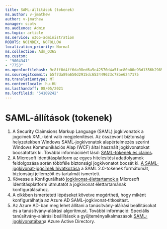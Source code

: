 ```yaml
---
title: SAML-állítások (tokenek)
ms.author: v-jmathew
author: v-jmathew
manager: scotv
ms.audience: Admin
ms.topic: article
ms.service: o365-administration
ROBOTS: NOINDEX, NOFOLLOW
localization_priority: Normal
ms.collection: Adm_O365
ms.custom:
- "9004341"
- "7753"
ms.openlocfilehash: 9c8ff0d4ff6da98ed6a5c42570d4a5fac80b00e93d1356b298528bd8d2c51a5f
ms.sourcegitcommit: b5f7da89a650d2915dc652449623c78be6247175
ms.translationtype: MT
ms.contentlocale: hu-HU
ms.lasthandoff: 08/05/2021
ms.locfileid: "54109242"
---
```

# <a name="saml-assertions-tokens"></a>SAML-állítások (tokenek)

1. A Security Claimsions Markup Language (SAML) jogkivonatok a jogcímek XML-ként való megjelenítései. Az összevont biztonsági helyzetekben Windows SAML-jogkivonatok alapértelmezés szerint Windows Kommunikációs Alap (WCF) által használt jogkivonatokat bocsátottak ki. További információért lásd: [SAML-tokenek és claims](https://docs.microsoft.com/dotnet/framework/wcf/feature-details/saml-tokens-and-claims).
2. A Microsoft Identitásplatform az egyes hitelesítési adatfolyamok feldolgozása során többféle biztonsági jogkivonatot bocsát ki. [A SAML-jogkivonat-jogcímek hivatkozása](https://docs.microsoft.com/azure/active-directory/develop/reference-saml-tokens) a SAML 2.0-tokenek formátumát, biztonsági jellemzőit és tartalmát ismerteti.
3. Kövesse a Konfigurálható [jogkivonat-élettartamok a](https://docs.microsoft.com/azure/active-directory/develop/active-directory-configurable-token-lifetimes) Microsoft Identitásplatform útmutatót a jogkivonat élettartamának konfigurálásához.
4. A cikkben ismertetett [](https://docs.microsoft.com/azure/active-directory/manage-apps/howto-saml-token-encryption) lépéseket követve megértheti, hogy miként konfigurálhatja az Azure AD SAML-jogkivonat-titkosítást.
5. Az Azure AD-ban meg lehet állítani a tanúsítvány-aláírási beállításokat és a tanúsítvány-aláírási algoritmust. További információ: Speciális tanúsítvány-aláírási beállítások a gyűjteményalkalmazások [SAML-jogkivonatában](https://docs.microsoft.com/azure/active-directory/manage-apps/certificate-signing-options)a Azure Active Directory.
